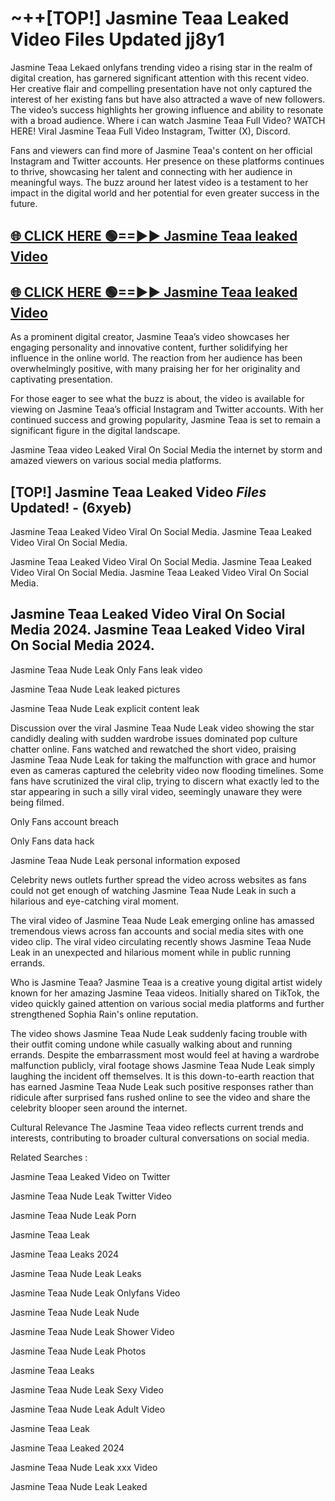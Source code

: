 # ~++[TOP!] Jasmine Teaa Leaked Video Files Updated jj8y1

 Jasmine Teaa Lekaed onlyfans trending video a rising star in the realm of digital creation, has garnered significant attention with this recent video. Her creative flair and compelling presentation have not only captured the interest of her existing fans but have also attracted a wave of new followers. The video’s success highlights her growing influence and ability to resonate with a broad audience.
Where i can watch  Jasmine Teaa Full Video? WATCH HERE! Viral  Jasmine Teaa Full Video Instagram, Twitter (X), Discord.


Fans and viewers can find more of  Jasmine Teaa's content on her official Instagram and Twitter accounts. Her presence on these platforms continues to thrive, showcasing her talent and connecting with her audience in meaningful ways. The buzz around her latest video is a testament to her impact in the digital world and her potential for even greater success in the future.


## [🌐 CLICK HERE 🟢==►►  Jasmine Teaa leaked Video ](https://onlyclips.site?title=Jasmine_Teaa&ref=git)

## [🌐 CLICK HERE 🟢==►►  Jasmine Teaa leaked Video ](https://onlyclips.site?title=Jasmine_Teaa&ref=git)


As a prominent digital creator,  Jasmine Teaa’s video showcases her engaging personality and innovative content, further solidifying her influence in the online world. The reaction from her audience has been overwhelmingly positive, with many praising her for her originality and captivating presentation.

For those eager to see what the buzz is about, the video is available for viewing on  Jasmine Teaa’s official Instagram and Twitter accounts. With her continued success and growing popularity,  Jasmine Teaa is set to remain a significant figure in the digital landscape.


  Jasmine Teaa video Leaked Viral On Social Media the internet by storm and amazed viewers on various social media platforms.


## [TOP!]  Jasmine Teaa Leaked Video *Files* Updated! - (6xyeb) 

 Jasmine Teaa Leaked Video Viral On Social Media. Jasmine Teaa Leaked Video Viral On Social Media.

 Jasmine Teaa Leaked Video Viral On Social Media. Jasmine Teaa Leaked Video Viral On Social Media. Jasmine Teaa Leaked Video Viral On Social Media.


##  Jasmine Teaa Leaked Video Viral On Social Media 2024. Jasmine Teaa Leaked Video Viral On Social Media 2024.
 Jasmine Teaa Nude Leak Only Fans leak video

 Jasmine Teaa Nude Leak leaked pictures

 Jasmine Teaa Nude Leak explicit content leak

Discussion over the viral  Jasmine Teaa Nude Leak video showing the star candidly dealing with sudden wardrobe issues dominated pop culture chatter online. Fans watched and rewatched the short video, praising  Jasmine Teaa Nude Leak for taking the malfunction with grace and humor even as cameras captured the celebrity video now flooding timelines. Some fans have scrutinized the viral clip, trying to discern what exactly led to the star appearing in such a silly viral video, seemingly unaware they were being filmed.


Only Fans account breach

Only Fans data hack

 Jasmine Teaa Nude Leak personal information exposed

Celebrity news outlets further spread the video across websites as fans could not get enough of watching  Jasmine Teaa Nude Leak in such a hilarious and eye-catching viral moment.


The viral video of  Jasmine Teaa Nude Leak emerging online has amassed tremendous views across fan accounts and social media sites with one video clip. The viral video circulating recently shows  Jasmine Teaa Nude Leak in an unexpected and hilarious moment while in public running errands.


Who is  Jasmine Teaa?  Jasmine Teaa is a creative young digital artist widely known for her amazing  Jasmine Teaa videos. Initially shared on TikTok, the video quickly gained attention on various social media platforms and further strengthened Sophia Rain's online reputation.

The video shows  Jasmine Teaa Nude Leak suddenly facing trouble with their outfit coming undone while casually walking about and running errands. Despite the embarrassment most would feel at having a wardrobe malfunction publicly, viral footage shows  Jasmine Teaa Nude Leak simply laughing the incident off themselves. It is this down-to-earth reaction that has earned  Jasmine Teaa Nude Leak such positive responses rather than ridicule after surprised fans rushed online to see the video and share the celebrity blooper seen around the internet.

Cultural Relevance The  Jasmine Teaa video reflects current trends and interests, contributing to broader cultural conversations on social media.

Related Searches :

 Jasmine Teaa Leaked Video on Twitter

 Jasmine Teaa Nude Leak Twitter Video

 Jasmine Teaa Nude Leak Porn

 Jasmine Teaa Leak 

 Jasmine Teaa Leaks 2024

 Jasmine Teaa Nude Leak Leaks

 Jasmine Teaa Nude Leak Onlyfans Video

 Jasmine Teaa Nude Leak Nude

 Jasmine Teaa Nude Leak Shower Video

 Jasmine Teaa Nude Leak Photos

 Jasmine Teaa Leaks

 Jasmine Teaa Nude Leak Sexy Video

 Jasmine Teaa Nude Leak Adult Video

 Jasmine Teaa Leak

 Jasmine Teaa Leaked 2024

 Jasmine Teaa Nude Leak xxx Video

 Jasmine Teaa Nude Leak Leaked